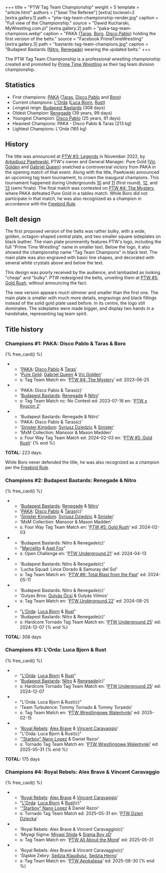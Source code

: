 +++
title = "PTW Tag Team Championship"
weight = 5
template = "article.html"
authors = ["Sewi The Referee"]
[extra]
toclevel=2
[extra.gallery.1]
path = "ptw-tag-team-championship-render.jpg"
caption = "Full view of the Championship."
source = "Dawid Kucharski, MyWrestling.com.pl"
[extra.gallery.2]
path = "paka-tag-team-champions.webp"
caption = "PAKA ([Taras](@/w/taras.md), [Boro](@/w/boro.md), [Disco Pablo](@/w/disco-pablo.md)) holding the first version of the belts."
source = "Facebook PrimeTimeWrestling"
[extra.gallery.3]
path = "bastards-tag-team-champions.jpg"
caption = "Budapest Bastards ([Nitro](@/w/nitro.md), [Renegade](@/w/renegade.md)) wearing the updated belts."
+++

The PTW Tag Team Championship is a professional wrestling championship created and promoted by [Prime Time Wrestling](@/o/ptw.md) as their tag team division championship.

<!-- more -->

## Statistics

* First champions: [PAKA](@/tt/paka.md) ([Taras](@/w/taras.md), [Disco Pablo](@/w/disco-pablo.md) and [Boro](@/w/boro.md))
* Current champions: [L'Orda](@/tt/l-orda.md) ([Luca Bjorn](@/w/luca-bjorn.md), [Rust](@/w/rust.md))
* Longest reign: [Budapest Bastards](@/tt/budapest-bastards.md) (308 days)
* Oldest Champion: [Renegade](@/w/renegade.md) (39 years, 99 days)
* Youngest Champion: [Disco Pablo](@/w/disco-pablo.md) (25 years, 91 days)
* Heaviest Champions: PAKA - Disco Pablo & Taras (213&nbsp;kg)
* Lightest Champions: L'Orda (165&nbsp;kg)

## History

The title was announced at [PTW #3: Legends](@/e/ptw/2022-11-26-ptw-3-legends.md) in November 2022, by [Arkadiusz Pawłowski](@/w/pan-pawlowski.md), PTW's owner and General Manager.
Pure Gold ([Vic Golden](@/w/vic-golden.md) and [Gabriel Queen](@/w/gabriel-queen.md)) snatched a controversial victory from PAKA in the opening match of that event.
Along with the title, Pawłowski announced an upcoming tag team tournament, to crown the inaugural champions.
This tournament happened during Undergrounds [10](@/e/ptw/2023-01-28-ptw-underground-10.md) and
[11](@/e/ptw/2023-01-29-ptw-underground-11.md) (first round), [12](@/e/ptw/2023-02-26-ptw-underground-12.md), and [13](@/e/ptw/2023-03-26-ptw-underground-13.md) (semi finals).
The final match was contested on [PTW #4: The Mystery](@/e/ptw/2023-06-25-ptw-4-mystery.md), where PAKA defeated Pure Gold in a tables match.
While Boro did not participate in that match, he was also recognized as a champion in accordance with the [Freebird Rule][freebird-rule].

## Belt design

The first proposed version of the belts was rather bulky, with a wide, golden, octagon-shaped central plate, and two smaller square sideplates on black leather. The main plate prominently features PTW's logo, including the full "Prime Time Wrestling" name in smaller text. Below the logo, it also showed the championship name "Tag Team Champions" in black text. The main plate was also engraved with basic line shapes, and decorated with several white crystals above and below the text.

This design was poorly received by the audience, and lambasted as looking "cheap" and "bulky". PTW redesigned the belts, unveiling them at [PTW #5: Gold Rush](@/e/ptw/2024-02-03-ptw-5-gold-rush.md), without announcing the fact.

The new version appears much slimmer and smaller than the first one. The main plate is smaller with much more details, engravings and black fillings instead of the solid gold plate used before. In its centre, the logo still dominates. The sideplates were made bigger, and display two hands in a handshake, representing tag team spirit.

## Title history

### Champions #1: PAKA: Disco Pablo & Taras & Boro

{% free_card() %}
- - '[PAKA](@/tt/paka.md): [Disco Pablo](@/w/disco-pablo.md) & [Taras](@/w/taras.md)'
  - '[Pure Gold](@/tt/pure-gold.md): [Gabriel Queen](@/w/gabriel-queen.md) & [Vic Golden](@/w/vic-golden.md)'
  - s: Tag Team Match
    en: '[PTW #4: The Mystery](@/e/ptw/2023-06-25-ptw-4-mystery.md)'
    ed: 2023-06-25
- - 'PAKA: Disco Pablo & Taras(c)'
  - '[Budapest Bastards](@/tt/budapest-bastards.md): [Renegade](@/w/renegade.md) & [Nitro](@/w/nitro.md)'
  - s: Tag Team Match
    nc: No Contest
    ed: 2023-07-16
    en: '[PTW x Ryucon 2](@/e/ptw/2023-07-16-ptw-x-ryucon.md)'
- - 'Budapest Bastards: Renegade & Nitro'
  - 'PAKA: Disco Pablo & Taras(c)'
  - '[Sinister Kingdom](@/tt/sinister-kingdom.md): [Syriusz Dziedzic](@/w/dziedzic.md) & [Sinister](@/w/sinister.md)'
  - 'MxM Collection: Mansoor & Mason Madden'
  - s: Four Way Tag Team Match
    ed: 2024-02-03
    en: '[PTW #5: Gold Rush](@/e/ptw/2024-02-03-ptw-5-gold-rush.md)'
{% end %}

**TOTAL:** 223 days.

While Boro never defended the title, he was also recognized as a champion per the [Freebird Rule][freebird-rule].

### Champions #2: Budapest Bastards: Renegade & Nitro

{% free_card() %}
- - '[Budapest Bastards](@/tt/budapest-bastards.md): [Renegade](@/w/renegade.md) & [Nitro](@/w/nitro.md)'
  - '[PAKA](@/tt/paka.md): [Disco Pablo](@/w/disco-pablo.md) & [Taras](@/w/taras.md)(c)'
  - '[Sinister Kingdom](@/tt/sinister-kingdom.md): [Syriusz Dziedzic](@/w/dziedzic.md) & [Sinister](@/w/sinister.md)'
  - 'MxM Collection: Mansoor & Mason Madden'
  - s: Four Way Tag Team Match
    en: '[PTW #5: Gold Rush](@/e/ptw/2024-02-03-ptw-5-gold-rush.md)'
    ed: 2024-02-03
- - 'Budapest Bastards: Nitro & Renegade(c)'
  - "[Marcelito](@/w/marcelito.md) & [Axel Fox](@/w/axel-fox.md)"
  - s: Open Challenge
    en: '[PTW Underground 21](@/e/ptw/2024-04-13-ptw-underground-21.md)'
    ed: 2024-04-13
- - 'Budapest Bastards: Nitro & Renegade(c)'
  - 'Lucha Squad: Lince Dorado & Samuray del Sol'
  - s: Tag Team Match
    en: '[PTW #6: Total Blast from the Past](@/e/ptw/2024-05-11-ptw-6.md)'
    ed: 2024-05-11
- - 'Budapest Bastards: Nitro & Renegade(c)'
  - 'Gulyas Bros: [Gulyás Öcsi](@/w/gulyas-ocsi.md) & Gulyás Vilmos'
  - s: Tag Team Match
    en: '[PTW Underground 22](@/e/ptw/2024-08-25-ptw-underground-22.md)'
    ed: 2024-08-25
- - "[L'Orda](@/tt/l-orda.md): [Luca Bjorn](@/w/luca-bjorn.md) & [Rust](@/w/rust.md)"
  - 'Budapest Bastards: Nitro & Renegade(c)'
  - s: Hardcore Tornado Tag Team Match
    en: '[PTW Underground 25](@/e/ptw/2024-12-07-ptw-underground-25.md)'
    ed: 2024-12-07
{% end %}

**TOTAL:** 308 days

### Champions #3: L'Orda: Luca Bjorn & Rust

{% free_card() %}
- - "[L'Orda](@/tt/l-orda.md): [Luca Bjorn](@/w/luca-bjorn.md) & [Rust](@/w/rust.md)"
  - '[Budapest Bastards](@/tt/budapest-bastards.md): [Nitro](@/w/nitro.md) & [Renegade](@/w/renegade.md)(c)'
  - s: Hardcore Tornado Tag Team Match
    en: '[PTW Underground 25](@/e/ptw/2024-12-07-ptw-underground-25.md)'
    ed: 2024-12-07
- - "L'Orda: Luca Bjorn & Rust(c)"
  - 'Team Turbulence: Tommy Tornado & Tommy Torpedo'
  - s: Tag Team Match
    en: '[PTW Wrestlingowe Walentynki](@/e/ptw/2025-02-15-ptw-wrestlingowe-walentynki.md)'
    ed: 2025-02-15
- - '[Royal Rebels](@/tt/royal-rebels.md): [Alex Brave](@/w/alex-brave.md) & [Vincent Caravaggio](@/w/vincent-caravaggio.md)'
  - "L'Orda: Luca Bjorn & Rust(c)"
  - '["Starboy" Nano Lopez](@/w/nano-lopez.md) & Daniel Razor'
  - s: Tornado Tag Team Match
    en: '[PTW Wrestlingowe Walentynki](@/e/ptw/2025-05-31-ptw-dzien-dziecka.md)'
    ed: 2025-05-31
{% end %}

**TOTAL:** 175 days

### Champions #4: Royal Rebels: Alex Brave & Vincent Caravaggio

{% free_card() %}
- - '[Royal Rebels](@/tt/royal-rebels.md): [Alex Brave](@/w/alex-brave.md) & [Vincent Caravaggio](@/w/vincent-caravaggio.md)'
  - "[L'Orda](@/tt/l-orda.md): [Luca Bjorn](@/w/luca-bjorn.md) & [Rust](@/w/rust.md)(c)"
  - '["Starboy" Nano Lopez](@/w/nano-lopez.md) & Daniel Razor'
  - s: Tornado Tag Team Match
    ed: 2025-05-31
    en: '[PTW Dzień Dziecka](@/e/ptw/2025-05-31-ptw-dzien-dziecka.md)'
- - 'Royal Rebels: Alex Brave & Vincent Caravaggio(c)'
  - 'Miyagi Sigma: [Miyagi Shida](@/w/miyagi-shida.md) & [Sigma Boy xD](@/w/sigma-boy.md)'
  - s: Tag Team Match
    en: '[PTW All About the Moné](@/e/ptw/2025-07-27-ptw-all-about-the-mone.md)'
    ed: 2025-05-31
- - 'Royal Rebels: Alex Brave & Vincent Caravaggio(c)'
  - 'Śląskie Zebry: [Sędzia Klaudiusz](@/w/sedzia-klaudiusz.md), [Sędzia Herno](@/w/sedzia-herno.md)'
  - s: Tag Team Match
    en: '[PTW Apokalipsa](@/e/ptw/2025-08-30-ptw-apokalipsa.md)'
    ed: 2025-08-30
{% end %}

[freebird-rule]: https://prowrestling.fandom.com/wiki/Freebird_Rule
